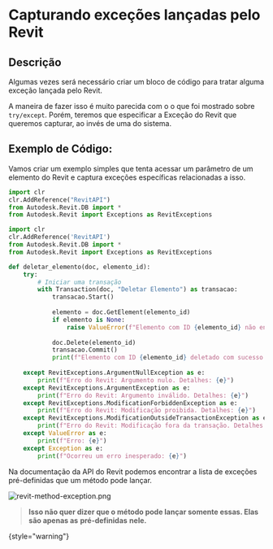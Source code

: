 # Capturando exceções lançadas pelo Revit

## Descrição
Algumas vezes será necessário criar um bloco de código para tratar alguma exceção lançada pelo Revit.

A maneira de fazer isso é muito parecida com o o que foi mostrado sobre `try/except`. Porém, teremos que especificar a
Exceção do
Revit que queremos capturar, ao invés de uma do sistema.

## Exemplo de Código:

Vamos criar um exemplo simples que tenta acessar um parâmetro de um elemento do Revit e 
captura exceções específicas relacionadas a isso.

```python
import clr
clr.AddReference("RevitAPI")
from Autodesk.Revit.DB import *
from Autodesk.Revit import Exceptions as RevitExceptions

import clr
clr.AddReference('RevitAPI')
from Autodesk.Revit.DB import *
from Autodesk.Revit import Exceptions as RevitExceptions

def deletar_elemento(doc, elemento_id):
    try:
        # Iniciar uma transação
        with Transaction(doc, "Deletar Elemento") as transacao:
            transacao.Start()
            
            elemento = doc.GetElement(elemento_id)
            if elemento is None:
                raise ValueError(f"Elemento com ID {elemento_id} não encontrado.")
            
            doc.Delete(elemento_id)
            transacao.Commit()
            print(f"Elemento com ID {elemento_id} deletado com sucesso.")
    
    except RevitExceptions.ArgumentNullException as e:
        print(f"Erro do Revit: Argumento nulo. Detalhes: {e}")
    except RevitExceptions.ArgumentException as e:
        print(f"Erro do Revit: Argumento inválido. Detalhes: {e}")
    except RevitExceptions.ModificationForbiddenException as e:
        print(f"Erro do Revit: Modificação proibida. Detalhes: {e}")
    except RevitExceptions.ModificationOutsideTransactionException as e:
        print(f"Erro do Revit: Modificação fora da transação. Detalhes: {e}")
    except ValueError as e:
        print(f"Erro: {e}")
    except Exception as e:
        print(f"Ocorreu um erro inesperado: {e}")
```

Na documentação da API do Revit podemos encontrar a lista de exceções pré-definidas que um método pode lançar.

![revit-method-exception.png](revit-method-exception.png)

> **Isso não quer dizer que o método pode lançar somente essas. Elas são apenas as** **pré-definidas** **nele.**
> 
{style="warning"}


